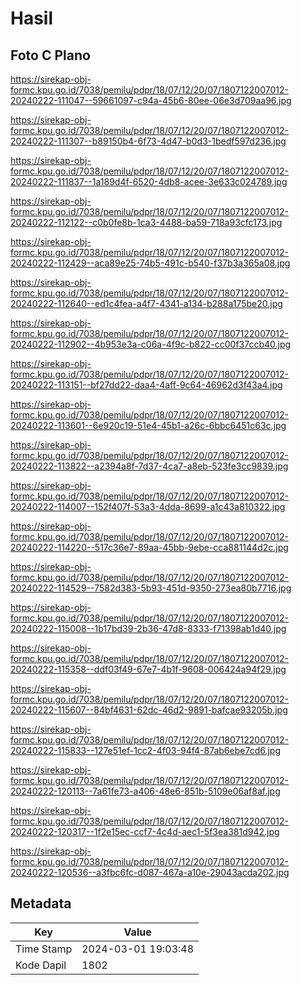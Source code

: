 # Hasil

## Foto C Plano

https://sirekap-obj-formc.kpu.go.id/7038/pemilu/pdpr/18/07/12/20/07/1807122007012-20240222-111047--59661097-c94a-45b6-80ee-06e3d709aa96.jpg

https://sirekap-obj-formc.kpu.go.id/7038/pemilu/pdpr/18/07/12/20/07/1807122007012-20240222-111307--b89150b4-6f73-4d47-b0d3-1bedf597d236.jpg

https://sirekap-obj-formc.kpu.go.id/7038/pemilu/pdpr/18/07/12/20/07/1807122007012-20240222-111837--1a189d4f-6520-4db8-acee-3e633c024789.jpg

https://sirekap-obj-formc.kpu.go.id/7038/pemilu/pdpr/18/07/12/20/07/1807122007012-20240222-112122--c0b0fe8b-1ca3-4488-ba59-718a93cfc173.jpg

https://sirekap-obj-formc.kpu.go.id/7038/pemilu/pdpr/18/07/12/20/07/1807122007012-20240222-112429--aca89e25-74b5-491c-b540-f37b3a365a08.jpg

https://sirekap-obj-formc.kpu.go.id/7038/pemilu/pdpr/18/07/12/20/07/1807122007012-20240222-112640--ed1c4fea-a4f7-4341-a134-b288a175be20.jpg

https://sirekap-obj-formc.kpu.go.id/7038/pemilu/pdpr/18/07/12/20/07/1807122007012-20240222-112902--4b953e3a-c06a-4f9c-b822-cc00f37ccb40.jpg

https://sirekap-obj-formc.kpu.go.id/7038/pemilu/pdpr/18/07/12/20/07/1807122007012-20240222-113151--bf27dd22-daa4-4aff-9c64-46962d3f43a4.jpg

https://sirekap-obj-formc.kpu.go.id/7038/pemilu/pdpr/18/07/12/20/07/1807122007012-20240222-113601--6e920c19-51e4-45b1-a26c-6bbc6451c63c.jpg

https://sirekap-obj-formc.kpu.go.id/7038/pemilu/pdpr/18/07/12/20/07/1807122007012-20240222-113822--a2394a8f-7d37-4ca7-a8eb-523fe3cc9839.jpg

https://sirekap-obj-formc.kpu.go.id/7038/pemilu/pdpr/18/07/12/20/07/1807122007012-20240222-114007--152f407f-53a3-4dda-8699-a1c43a810322.jpg

https://sirekap-obj-formc.kpu.go.id/7038/pemilu/pdpr/18/07/12/20/07/1807122007012-20240222-114220--517c36e7-89aa-45bb-9ebe-cca881144d2c.jpg

https://sirekap-obj-formc.kpu.go.id/7038/pemilu/pdpr/18/07/12/20/07/1807122007012-20240222-114529--7582d383-5b93-451d-9350-273ea80b7716.jpg

https://sirekap-obj-formc.kpu.go.id/7038/pemilu/pdpr/18/07/12/20/07/1807122007012-20240222-115008--1b17bd39-2b36-47d8-8333-f71398ab1d40.jpg

https://sirekap-obj-formc.kpu.go.id/7038/pemilu/pdpr/18/07/12/20/07/1807122007012-20240222-115358--ddf03f49-67e7-4b1f-9608-006424a94f29.jpg

https://sirekap-obj-formc.kpu.go.id/7038/pemilu/pdpr/18/07/12/20/07/1807122007012-20240222-115607--84bf4631-62dc-46d2-9891-bafcae93205b.jpg

https://sirekap-obj-formc.kpu.go.id/7038/pemilu/pdpr/18/07/12/20/07/1807122007012-20240222-115833--127e51ef-1cc2-4f03-94f4-87ab6ebe7cd6.jpg

https://sirekap-obj-formc.kpu.go.id/7038/pemilu/pdpr/18/07/12/20/07/1807122007012-20240222-120113--7a61fe73-a406-48e6-851b-5109e06af8af.jpg

https://sirekap-obj-formc.kpu.go.id/7038/pemilu/pdpr/18/07/12/20/07/1807122007012-20240222-120317--1f2e15ec-ccf7-4c4d-aec1-5f3ea381d942.jpg

https://sirekap-obj-formc.kpu.go.id/7038/pemilu/pdpr/18/07/12/20/07/1807122007012-20240222-120536--a3fbc6fc-d087-467a-a10e-29043acda202.jpg


## Metadata

| Key        | Value               |
| ---------- | ------------------- |
| Time Stamp | 2024-03-01 19:03:48 |
| Kode Dapil | 1802                |



